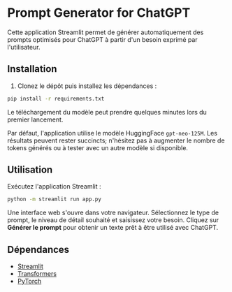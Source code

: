 # Prompt Generator for ChatGPT

Cette application Streamlit permet de générer automatiquement des prompts optimisés pour ChatGPT à partir d'un besoin exprimé par l'utilisateur.

## Installation

1. Clonez le dépôt puis installez les dépendances :

```bash
pip install -r requirements.txt
```

Le téléchargement du modèle peut prendre quelques minutes lors du premier lancement.

Par défaut, l'application utilise le modèle HuggingFace `gpt-neo-125M`. Les résultats peuvent rester succincts; n'hésitez pas à augmenter le nombre de tokens générés ou à tester avec un autre modèle si disponible.

## Utilisation

Exécutez l'application Streamlit :

```bash
python -m streamlit run app.py
```

Une interface web s'ouvre dans votre navigateur. Sélectionnez le type de prompt, le niveau de détail souhaité et saisissez votre besoin. Cliquez sur **Générer le prompt** pour obtenir un texte prêt à être utilisé avec ChatGPT.

## Dépendances

- [Streamlit](https://streamlit.io/)
- [Transformers](https://huggingface.co/transformers/)
- [PyTorch](https://pytorch.org/)
